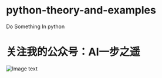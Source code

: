 # python-theory-and-examples
Do Something In python

# 关注我的公众号：AI一步之遥
![Image text](https://github.com/newuserforstudy/python-theory-and-examples/tree/main/images/公众号：AI一步之遥.jpg)
